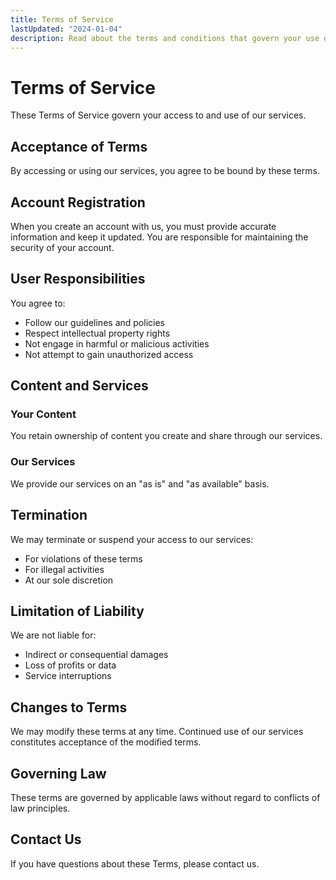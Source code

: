 ```yaml
---
title: Terms of Service
lastUpdated: "2024-01-04"
description: Read about the terms and conditions that govern your use of our platform.
---
```


# Terms of Service

These Terms of Service govern your access to and use of our services.

## Acceptance of Terms

By accessing or using our services, you agree to be bound by these terms.

## Account Registration

When you create an account with us, you must provide accurate information and keep it updated. You are responsible for maintaining the security of your account.

## User Responsibilities

You agree to:
- Follow our guidelines and policies
- Respect intellectual property rights
- Not engage in harmful or malicious activities
- Not attempt to gain unauthorized access

## Content and Services

### Your Content
You retain ownership of content you create and share through our services.

### Our Services
We provide our services on an "as is" and "as available" basis.

## Termination

We may terminate or suspend your access to our services:
- For violations of these terms
- For illegal activities
- At our sole discretion

## Limitation of Liability

We are not liable for:
- Indirect or consequential damages
- Loss of profits or data
- Service interruptions

## Changes to Terms

We may modify these terms at any time. Continued use of our services constitutes acceptance of the modified terms.

## Governing Law

These terms are governed by applicable laws without regard to conflicts of law principles.

## Contact Us

If you have questions about these Terms, please contact us. 